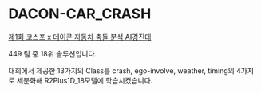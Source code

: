 # DACON-CAR_CRASH
[제1회 코스포 x 데이콘 자동차 충돌 분석 AI경진대](https://dacon.io/competitions/official/236064/overview/description)

449 팀 중 18위 솔루션입니다.

대회에서 제공한 13가지의 Class를 crash, ego-involve, weather, timing의 4가지로 세분화해 R2Plus1D_18모델에 학습시켰습니다.

